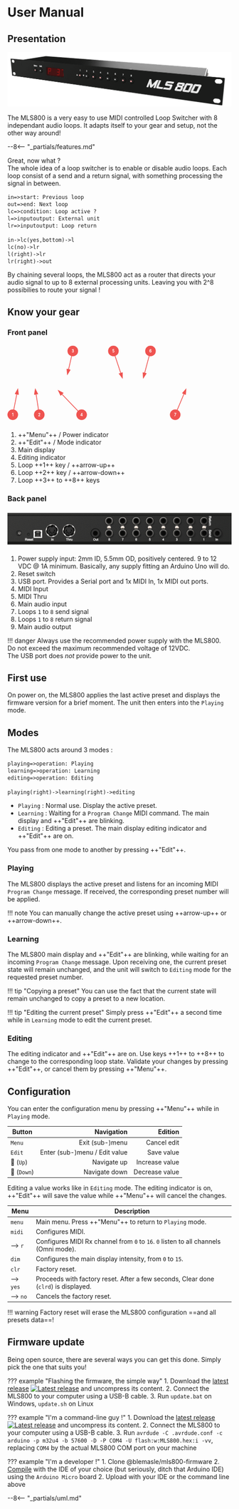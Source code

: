 # User Manual

## Presentation

[![MLS800](assets/product-front-2.gif)](assets/large/product-front-2.png)

The MLS800 is a very easy to use MIDI controlled Loop Switcher with 8 independant audio loops. It adapts itself to your gear and setup, not the other way around!

--8<-- "_partials/features.md"

Great, now what ?  
The whole idea of a loop switcher is to enable or disable audio loops. Each loop consist of a send and a return signal, with something processing the signal in between.

```flow
in=>start: Previous loop
out=>end: Next loop
lc=>condition: Loop active ?
l=>inputoutput: External unit
lr=>inputoutput: Loop return

in->lc(yes,bottom)->l
lc(no)->lr
l(right)->lr
lr(right)->out
```

By chaining several loops, the MLS800 act as a router that directs your audio signal to up to 8 external processing units. Leaving you with 2^8 possibilies to route your signal !

## Know your gear

### Front panel

<style>
	circle.bubble-circle {
		fill: #EF5350;
		r: 30;
	}

	text.bubble-text {
		stroke: white;
		fill: white;
		text-anchor: middle;
		dominant-baseline: central;
		font-size: 1.5em;
	}

	polyline.bubble-line {
		fill: none;
		marker-end: url(#arrow);
		stroke: #EF5350;
		stroke-width: 4;
	}

	marker.bubble-line {
		fill: #EF5350;
	}
</style>

<svg xmlns="http://www.w3.org/2000/svg" xmlns:svg="http://www.w3.org/2000/svg" xmlns:xlink="http://www.w3.org/1999/xlink" viewBox="0 0 1269 448" width="100%">
	<title>MLS800 front</title>
	<defs>
		<circle id="bubble-back" class="bubble-circle" />
		<text id="bubble-text" stroke="white" text-anchor="middle" dominant-baseline="central" fill="white" />
		<!-- arrow -->
		<marker id="arrow" class="bubble-line" markerWidth="10" markerHeight="10" refX="7" refY="3" orient="auto" markerUnits="strokeWidth">
			<path d="M0,0 L0,6 L9,3 z" />
		</marker>
	</defs>
	<g>
		<image href="../assets/manual-front.gif" id="mls800-front-background" y="100" width="100%" />
		<!-- Menu -->
		<polyline id="menu-line" class="bubble-line" points="30,400 58,258"/>
		<g transform="translate(30, 400)">
			<use href="#bubble-back" />
			<text class="bubble-text">1</text>
		</g>
		<!-- Edit -->
		<polyline class="bubble-line" points="180,400 158,258"/>
		<g transform="translate(180, 400)">
			<use href="#bubble-back" />
			<text class="bubble-text">2</text>
		</g>
		<!-- Main display -->
		<polyline class="bubble-line" points="370,40 340,170"/>
		<g transform="translate(370, 40)">
			<use href="#bubble-back" />
			<text class="bubble-text">3</text>
		</g>
		<!-- Editing indicator -->
		<polyline class="bubble-line" points="420,400 290,265"/>
		<g transform="translate(420, 400)">
			<use href="#bubble-back" />
			<text class="bubble-text">4</text>
		</g>
		<!-- Loop 1 / Up  -->
		<polyline class="bubble-line" points="600,40 650,190"/>
		<g transform="translate(600, 40)">
			<use href="#bubble-back" />
			<text class="bubble-text">5</text>
		</g>
		<!-- Loop 2 / Down  -->
		<polyline class="bubble-line" points="810,40 770,190"/>
		<g transform="translate(810, 40)">
			<use href="#bubble-back" />
			<text class="bubble-text">6</text>
		</g>
		<!-- Loop 3 to 8  -->
		<polyline class="bubble-line" points="950,400 1010,258"/>
		<g transform="translate(950, 400)">
			<use href="#bubble-back" />
			<text class="bubble-text">7</text>
		</g>
	</g>
</svg>

1. ++"Menu"++ / Power indicator
2. ++"Edit"++ / Mode indicator
3. Main display
4. Editing indicator
5. Loop ++1++ key / ++arrow-up++
6. Loop ++2++ key / ++arrow-down++
7. Loop ++3++ to ++8++ keys

### Back panel

![MLS800 back](assets/manual-back.gif)

1. Power supply input: 2mm ID, 5.5mm OD, positively centered. 9 to 12 VDC @ 1A minimum. Basically, any supply fitting an Arduino Uno will do.
2. Reset switch
3. USB port. Provides a Serial port and 1x MIDI In, 1x MIDI out ports. 
4. MIDI Input
5. MIDI Thru
6. Main audio input
7. Loops `1` to `8` send signal
8. Loops `1` to `8` return signal
9. Main audio output

!!! danger
	Always use the recommended power supply with the MLS800.  
	Do not exceed the maximum recommended voltage of 12VDC.  
	The USB port does *not* provide power to the unit.


## First use

On power on, the MLS800 applies the last active preset and displays the firmware version for a brief moment. The unit then enters into the `Playing` mode.

## Modes

The MLS800 acts around 3 modes :

```flow
playing=>operation: Playing
learning=>operation: Learning
editing=>operation: Editing

playing(right)->learning(right)->editing
```

* `Playing` : Normal use. Display the active preset.
* `Learning` : Waiting for a `Program Change` MIDI command. The main display and ++"Edit"++ are blinking.
* `Editing` : Editing a preset. The main display editing indicator and ++"Edit"++ are on.

You pass from one mode to another by pressing ++"Edit"++.  

### Playing

The MLS800 displays the active preset and listens for an incoming MIDI `Program Change` message. If received, the corresponding preset number will be applied.

!!! note
	You can manually change the active preset using ++arrow-up++ or ++arrow-down++.

### Learning

The MLS800 main display and ++"Edit"++ are blinking, while waiting for an incoming `Program Change` message. Upon receiving one, the current preset state will remain unchanged, and the unit will switch to `Editing` mode for the requested preset number.

!!! tip "Copying a preset"
	You can use the fact that the current state will remain unchanged to copy a preset to a new location.

!!! tip "Editing the current preset"
	Simply press ++"Edit"++ a second time while in `Learning` mode to edit the current preset.

### Editing

The editing indicator and ++"Edit"++ are on. Use keys ++1++ to ++8++ to change to the corresponding loop state. Validate your changes by pressing ++"Edit"++, or cancel them by pressing ++"Menu"++.

## Configuration

You can enter the configuration menu by pressing ++"Menu"++ while in `Playing` mode.

| Button 						| Navigation					| Edition			|
|-------------------------------|------------------------------:|------------------:|
|`Menu` 						| Exit (sub-)menu 				| Cancel edit 		|
|`Edit` 						| Enter (sub-)menu / Edit value | Save value 		|
|:arrow_up_small: (`Up`) 		| Navigate up 					| Increase value 	|
|:arrow_down_small: (`Down`) 	| Navigate down 				| Decrease value 	|

Editing a value works like in `Editing` mode. The editing indicator is on, ++"Edit"++ will save the value while ++"Menu"++ will cancel the changes.

| Menu 		| Description																			|
|-----------|---------------------------------------------------------------------------------------|
| `menu`	| Main menu. Press ++"Menu"++ to return to `Playing` mode.								|
| `midi`	| Configures MIDI.																		|
| --> `r`	| Configures MIDI Rx channel from `0` to `16`. `0` listen to all channels (Omni mode). 	|
| `dim`		| Configures the main display intensity, from `0` to `15`.								|
| `clr`		| Factory reset.																		|
| --> `yes`	| Proceeds with factory reset. After a few seconds, Clear done (`clrd`) is displayed.	|
| --> `no`	| Cancels the factory reset.															|

!!! warning
	Factory reset will erase the MLS800 configuration ==and all presets data==!

## Firmware update

Being open source, there are several ways you can get this done. Simply pick the one that suits you!

??? example "Flashing the firmware, the simple way"
	1. Download the [latest release](https://github.com/blemasle/mls800-firmware/releases/latest) [![Latest release](https://img.shields.io/github/release/blemasle/mls800-firmware.svg?maxAge=3600)](https://github.com/blemasle/mls800-firmware/releases/latest) and uncompress its content.
	2. Connect the MLS800 to your computer using a USB-B cable.
	3. Run `update.bat` on Windows, `update.sh` on Linux

??? example "I'm a command-line guy !"
	1. Download the [latest release](https://github.com/blemasle/mls800-firmware/releases/latest) [![Latest release](https://img.shields.io/github/release/blemasle/mls800-firmware.svg?maxAge=3600)](https://github.com/blemasle/mls800-firmware/releases/latest) and uncompress its content.
	2. Connect the MLS800 to your computer using a USB-B cable.
	3. Run `avrdude -C .avrdude.conf -c arduino -p m32u4 -b 57600 -D -P COM4 -U flash:w:MLS800.hex:i -vv`, replacing `COM4` by the actual MLS800 COM port on your machine

??? example "I'm a developer !"
	1. Clone @blemasle/mls800-firmware
	2. [Compile](software.md#compile) with the IDE of your choice (but seriously, ditch that Arduino IDE) using the `Arduino Micro` board
	2. Upload with your IDE or the command line above

--8<-- "_partials/uml.md"
